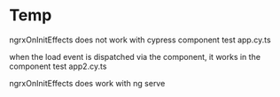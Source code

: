 # Temp

ngrxOnInitEffects does not work with cypress component test app.cy.ts

when the load event is dispatched via the component, it works in the component test app2.cy.ts

ngrxOnInitEffects does work with ng serve
